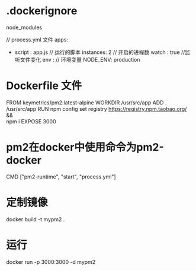 # .dockerignore
node_modules

 // process.yml 文件
apps:
  - script : app.js   // 运行的脚本
    instances: 2    // 开启的进程数
    watch  : true    //监听文件变化
    env    :    // 环境变量
      NODE_ENV: production



 # Dockerfile 文件
FROM keymetrics/pm2:latest-alpine
WORKDIR /usr/src/app
ADD . /usr/src/app
RUN npm config set registry https://registry.npm.taobao.org/ && \
    npm i
EXPOSE 3000
# pm2在docker中使用命令为pm2-docker
CMD ["pm2-runtime", "start", "process.yml"]



 # 定制镜像
docker build -t mypm2 .


# 运行
docker run -p 3000:3000 -d mypm2
 
 